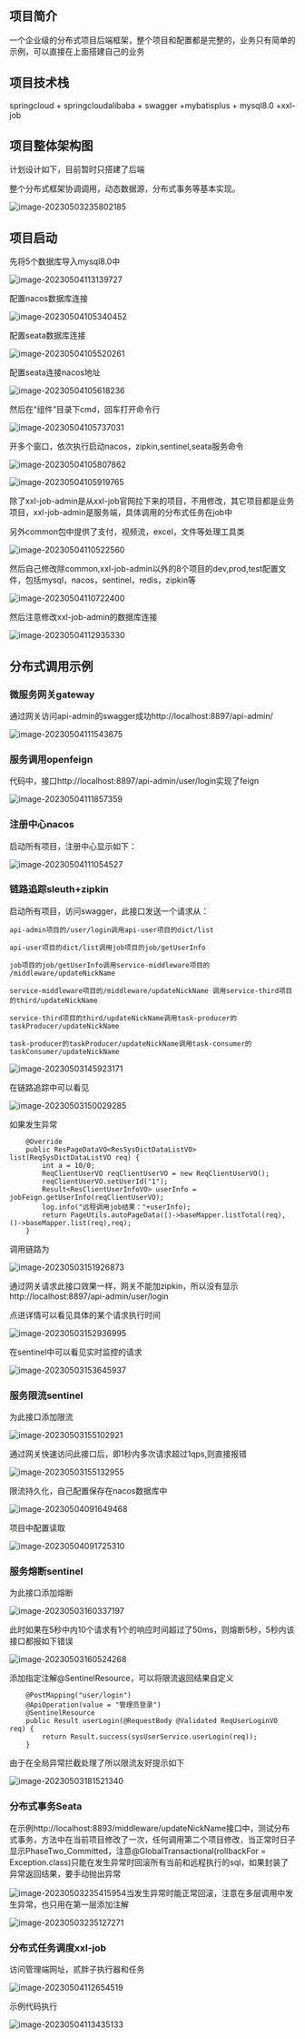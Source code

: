 ## 项目简介

一个企业级的分布式项目后端框架，整个项目和配置都是完整的，业务只有简单的示例，可以直接在上面搭建自己的业务

## 项目技术栈

springcloud + springcloudalibaba + swagger +mybatisplus + mysql8.0 +xxl-job

## 项目整体架构图

计划设计如下，目前暂时只搭建了后端

整个分布式框架协调调用，动态数据源，分布式事务等基本实现。

![image-20230503235802185]( https://kcxbucket.oss-cn-shenzhen.aliyuncs.com/springcloud-template/images/image-20230503235802185.png)





## 项目启动

先将5个数据库导入mysql8.0中

![image-20230504113139727]( https://kcxbucket.oss-cn-shenzhen.aliyuncs.com/springcloud-template/images/image-20230504113139727.png)

配置nacos数据库连接

![image-20230504105340452]( https://kcxbucket.oss-cn-shenzhen.aliyuncs.com/springcloud-template/images/image-20230504105340452.png)

配置seata数据库连接

![image-20230504105520261]( https://kcxbucket.oss-cn-shenzhen.aliyuncs.com/springcloud-template/images/image-20230504105520261.png)

配置seata连接nacos地址

![image-20230504105618236]( https://kcxbucket.oss-cn-shenzhen.aliyuncs.com/springcloud-template/images/image-20230504105618236.png)

然后在“组件”目录下cmd，回车打开命令行

![image-20230504105737031]( https://kcxbucket.oss-cn-shenzhen.aliyuncs.com/springcloud-template/images/image-20230504105737031.png)

开多个窗口，依次执行启动nacos，zipkin,sentinel,seata服务命令

![image-20230504105807862]( https://kcxbucket.oss-cn-shenzhen.aliyuncs.com/springcloud-template/images/image-20230504105807862.png)

![image-20230504105919765]( https://kcxbucket.oss-cn-shenzhen.aliyuncs.com/springcloud-template/images/image-20230504105919765.png)

除了xxl-job-admin是从xxl-job官网拉下来的项目，不用修改，其它项目都是业务项目，xxl-job-admin是服务端，具体调用的分布式任务在job中

另外common包中提供了支付，视频流，excel，文件等处理工具类

![image-20230504110522560]( https://kcxbucket.oss-cn-shenzhen.aliyuncs.com/springcloud-template/images/image-20230504110522560.png)



然后自己修改除common,xxl-job-admin以外的8个项目的dev,prod,test配置文件，包括mysql，nacos，sentinel，redis，zipkin等

![image-20230504110722400]( https://kcxbucket.oss-cn-shenzhen.aliyuncs.com/springcloud-template/images/image-20230504110722400.png)



然后注意修改xxl-job-admin的数据库连接

![image-20230504112935330]( https://kcxbucket.oss-cn-shenzhen.aliyuncs.com/springcloud-template/images/image-20230504112935330.png)

## 分布式调用示例

### 微服务网关gateway

通过网关访问api-admin的swagger成功http://localhost:8897/api-admin/

![image-20230504111543675]( https://kcxbucket.oss-cn-shenzhen.aliyuncs.com/springcloud-template/images/image-20230504111543675.png)

### 服务调用openfeign

代码中，接口http://localhost:8897/api-admin/user/login实现了feign

![image-20230504111857359]( https://kcxbucket.oss-cn-shenzhen.aliyuncs.com/springcloud-template/images/image-20230504111857359.png)

### 注册中心nacos

启动所有项目，注册中心显示如下：

![image-20230504111054527]( https://kcxbucket.oss-cn-shenzhen.aliyuncs.com/springcloud-template/images/image-20230504111054527.png)

### 链路追踪sleuth+zipkin

启动所有项目，访问swagger，此接口发送一个请求从：

```
api-admin项目的/user/login调用api-user项目的dict/list

api-user项目的dict/list调用job项目的job/getUserInfo

job项目的job/getUserInfo调用service-middleware项目的 /middleware/updateNickName

service-middleware项目的/middleware/updateNickName 调用service-third项目的third/updateNickName

service-third项目的third/updateNickName调用task-producer的taskProducer/updateNickName

task-producer的taskProducer/updateNickName调用task-consumer的taskConsumer/updateNickName
```

![image-20230503145923171]( https://kcxbucket.oss-cn-shenzhen.aliyuncs.com/springcloud-template/images/image-20230503145923171.png)



在链路追踪中可以看见

![image-20230503150029285]( https://kcxbucket.oss-cn-shenzhen.aliyuncs.com/springcloud-template/images/image-20230503150029285.png)

如果发生异常

```
    @Override
    public ResPageDataVO<ResSysDictDataListVO> list(ReqSysDictDataListVO req) {
        int a = 10/0;
        ReqClientUserVO reqClientUserVO = new ReqClientUserVO();
        reqClientUserVO.setUserId("1");
        Result<ResClientUserInfoVO> userInfo = jobFeign.getUserInfo(reqClientUserVO);
        log.info("远程调用job结果："+userInfo);
        return PageUtils.autoPageData(()->baseMapper.listTotal(req),()->baseMapper.list(req),req);
    }
```

调用链路为

![image-20230503151926873]( https://kcxbucket.oss-cn-shenzhen.aliyuncs.com/springcloud-template/images/image-20230503151926873.png)

通过网关请求此接口效果一样，网关不能加zipkin，所以没有显示 http://localhost:8897/api-admin/user/login

点进详情可以看见具体的某个请求执行时间

![image-20230503152936995]( https://kcxbucket.oss-cn-shenzhen.aliyuncs.com/springcloud-template/images/image-20230503152936995.png)

在sentinel中可以看见实时监控的请求

![image-20230503153645937]( https://kcxbucket.oss-cn-shenzhen.aliyuncs.com/springcloud-template/images/image-20230503153645937.png)

### 服务限流sentinel

为此接口添加限流

![image-20230503155102921]( https://kcxbucket.oss-cn-shenzhen.aliyuncs.com/springcloud-template/images/image-20230503155102921.png)

通过网关快速访问此接口后，即1秒内多次请求超过1qps,则直接报错

![image-20230503155132955]( https://kcxbucket.oss-cn-shenzhen.aliyuncs.com/springcloud-template/images/image-20230503155132955.png)



限流持久化，自己配置保存在nacos数据库中

![image-20230504091649468]( https://kcxbucket.oss-cn-shenzhen.aliyuncs.com/springcloud-template/images/image-20230504091649468.png)

项目中配置读取

![image-20230504091725310]( https://kcxbucket.oss-cn-shenzhen.aliyuncs.com/springcloud-template/images/image-20230504091725310.png)

### 服务熔断sentinel

为此接口添加熔断

![image-20230503160337197]( https://kcxbucket.oss-cn-shenzhen.aliyuncs.com/springcloud-template/images/image-20230503160337197.png)

此时如果在5秒中内10个请求有1个的响应时间超过了50ms，则熔断5秒，5秒内该接口都报如下错误

![image-20230503160524268]( https://kcxbucket.oss-cn-shenzhen.aliyuncs.com/springcloud-template/images/image-20230503160524268.png)

添加指定注解@SentinelResource，可以将限流返回结果自定义

```
    @PostMapping("user/login")
    @ApiOperation(value = "管理员登录")
    @SentinelResource
    public Result userLogin(@RequestBody @Validated ReqUserLoginVO req) {
        return Result.success(sysUserService.userLogin(req));
    }
```

由于在全局异常拦截处理了所以限流友好提示如下

![image-20230503181521340]( https://kcxbucket.oss-cn-shenzhen.aliyuncs.com/springcloud-template/images/image-20230503181521340.png)

### 分布式事务Seata

在示例http://localhost:8893/middleware/updateNickName接口中，测试分布式事务，方法中在当前项目修改了一次，任何调用第二个项目修改，当正常时日子显示PhaseTwo_Committed，注意@GlobalTransactional(rollbackFor = Exception.class)只能在发生异常时回滚所有当前和远程执行的sql，如果封装了异常返回结果，要手动抛出异常

![image-20230503235415954]( https://kcxbucket.oss-cn-shenzhen.aliyuncs.com/springcloud-template/images/image-20230503235415954.png)当发生异常时能正常回滚，注意在多层调用中发生异常，也只用在第一层添加注解

![image-20230503235127271]( https://kcxbucket.oss-cn-shenzhen.aliyuncs.com/springcloud-template/images/image-20230503235127271.png)

### 分布式任务调度xxl-job

访问管理端网址，贰胖子执行器和任务

![image-20230504112654519]( https://kcxbucket.oss-cn-shenzhen.aliyuncs.com/springcloud-template/images/image-20230504112654519.png)

示例代码执行

![image-20230504113435133]( https://kcxbucket.oss-cn-shenzhen.aliyuncs.com/springcloud-template/images/image-20230504113435133.png)

